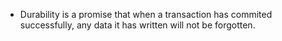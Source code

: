 - Durability is a promise that when a transaction has commited successfully, any data it has written will not be forgotten.